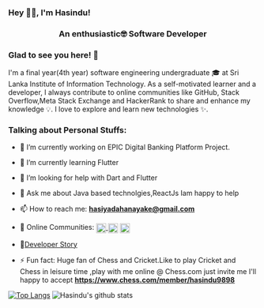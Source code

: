 ### Hey 👋🏽, I'm Hasindu!



<h3 align="center">An enthusiastic🤓 Software Developer </h3>


### Glad to see you here! 🤩 

I'm a final year(4th year) software engineering undergraduate 🎓  at Sri Lanka Institute of Information Technology. As a self-motivated learner and a developer, I always contribute to online communities like GitHub, Stack Overflow,Meta Stack Exchange and HackerRank to share and enhance my knowledge 💡. I love to explore and learn new technologies ✨. 


### Talking about Personal Stuffs:

- 🔭 I’m currently working on EPIC Digital Banking Platform Project.

- 🌱 I’m currently learning Flutter

- 🤔 I’m looking for help with Dart and Flutter

- 💬 Ask me about Java based technolgies,ReactJs Iam happy to help

- 📫 How to reach me: **hasiyadahanayake@gmail.com**

- 💬 Online Communities:  <a href="https://stackoverflow.com/users/12547954/hasindu-dahanayake?tab=profile"><img align="center" src=https://cdn.jsdelivr.net/npm/simple-icons@3.0.1/icons/stackoverflow.svg alt="Hasindu1" height="20" width="20" /> 
<a href=https://meta.stackexchange.com/users/751179/hasindu-dahanayake target="blank"><img align="center" src=https://cdn.jsdelivr.net/npm/simple-icons@3.0.1/icons/stackexchange.svg alt="Hasindu1" height="20" width="20" /></a> <a href=https://www.hackerrank.com/Hasindu1998><img align="center" src=https://cdn.jsdelivr.net/npm/simple-icons@3.0.1/icons/hackerrank.svg alt="Hasindu1998" height="20" width="20" /></a>

- 📝[Developer Story](https://stackoverflow.com/story/hasindudahanayake)

- ⚡ Fun fact: Huge fan of Chess and Cricket.Like to play Cricket and Chess in leisure time ,play with me online @ Chess.com just invite me I'll happy to accept **https://www.chess.com/member/hasindu9898**

[![Top Langs](https://github-readme-stats.vercel.app/api/top-langs/?username=hasindu1)](https://github.com/hasindu1/github-readme-stats) ![Hasindu's github stats](https://github-readme-stats.vercel.app/api?username=hasindu1&show_icons=true) <Br>
